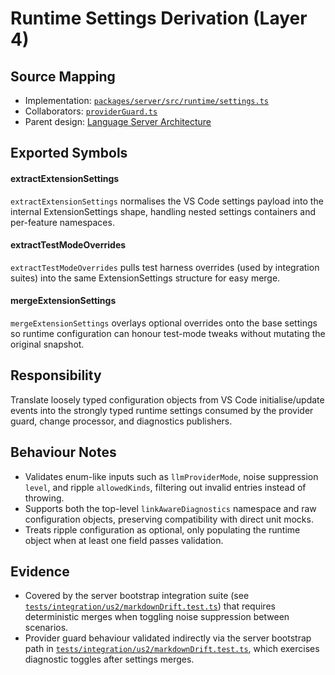 # Runtime Settings Derivation (Layer 4)

## Source Mapping
- Implementation: [`packages/server/src/runtime/settings.ts`](../../../packages/server/src/runtime/settings.ts)
- Collaborators: [`providerGuard.ts`](../../../packages/server/src/features/settings/providerGuard.ts)
- Parent design: [Language Server Architecture](../../layer-3/language-server-architecture.mdmd.md)

## Exported Symbols

#### extractExtensionSettings
`extractExtensionSettings` normalises the VS Code settings payload into the internal ExtensionSettings shape, handling nested settings containers and per-feature namespaces.

#### extractTestModeOverrides
`extractTestModeOverrides` pulls test harness overrides (used by integration suites) into the same ExtensionSettings structure for easy merge.

#### mergeExtensionSettings
`mergeExtensionSettings` overlays optional overrides onto the base settings so runtime configuration can honour test-mode tweaks without mutating the original snapshot.

## Responsibility
Translate loosely typed configuration objects from VS Code initialise/update events into the strongly typed runtime settings consumed by the provider guard, change processor, and diagnostics publishers.

## Behaviour Notes
- Validates enum-like inputs such as `llmProviderMode`, noise suppression `level`, and ripple `allowedKinds`, filtering out invalid entries instead of throwing.
- Supports both the top-level `linkAwareDiagnostics` namespace and raw configuration objects, preserving compatibility with direct unit mocks.
- Treats ripple configuration as optional, only populating the runtime object when at least one field passes validation.

## Evidence
- Covered by the server bootstrap integration suite (see [`tests/integration/us2/markdownDrift.test.ts`](../../../tests/integration/us2/markdownDrift.test.ts)) that requires deterministic merges when toggling noise suppression between scenarios.
- Provider guard behaviour validated indirectly via the server bootstrap path in [`tests/integration/us2/markdownDrift.test.ts`](../../../tests/integration/us2/markdownDrift.test.ts), which exercises diagnostic toggles after settings merges.
